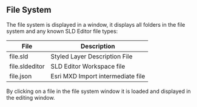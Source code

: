 ## File System

The file system is displayed in a window, it displays all folders in the file system and any known SLD Editor file types:

| File           | Description                       |
|----------------|-----------------------------------|
| file.sld       | Styled Layer Description File     |
| file.sldeditor | SLD Editor Workspace file         |
| file.json      | Esri MXD Import intermediate file |

By clicking on a file in the file system window it is loaded and displayed in the editing window.
